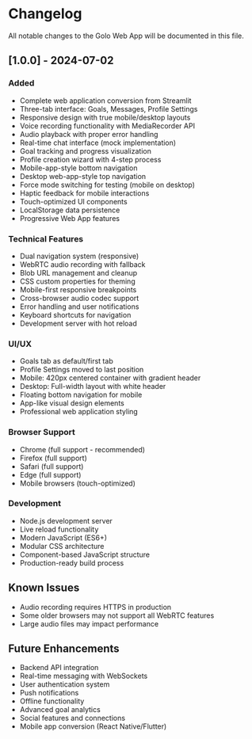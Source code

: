 # Changelog

All notable changes to the Golo Web App will be documented in this file.

## [1.0.0] - 2024-07-02

### Added
- Complete web application conversion from Streamlit
- Three-tab interface: Goals, Messages, Profile Settings
- Responsive design with true mobile/desktop layouts
- Voice recording functionality with MediaRecorder API
- Audio playback with proper error handling
- Real-time chat interface (mock implementation)
- Goal tracking and progress visualization
- Profile creation wizard with 4-step process
- Mobile-app-style bottom navigation
- Desktop web-app-style top navigation
- Force mode switching for testing (mobile on desktop)
- Haptic feedback for mobile interactions
- Touch-optimized UI components
- LocalStorage data persistence
- Progressive Web App features

### Technical Features
- Dual navigation system (responsive)
- WebRTC audio recording with fallback
- Blob URL management and cleanup
- CSS custom properties for theming
- Mobile-first responsive breakpoints
- Cross-browser audio codec support
- Error handling and user notifications
- Keyboard shortcuts for navigation
- Development server with hot reload

### UI/UX
- Goals tab as default/first tab
- Profile Settings moved to last position
- Mobile: 420px centered container with gradient header
- Desktop: Full-width layout with white header
- Floating bottom navigation for mobile
- App-like visual design elements
- Professional web application styling

### Browser Support
- Chrome (full support - recommended)
- Firefox (full support)
- Safari (full support)
- Edge (full support)
- Mobile browsers (touch-optimized)

### Development
- Node.js development server
- Live reload functionality
- Modern JavaScript (ES6+)
- Modular CSS architecture
- Component-based JavaScript structure
- Production-ready build process

## Known Issues
- Audio recording requires HTTPS in production
- Some older browsers may not support all WebRTC features
- Large audio files may impact performance

## Future Enhancements
- Backend API integration
- Real-time messaging with WebSockets
- User authentication system
- Push notifications
- Offline functionality
- Advanced goal analytics
- Social features and connections
- Mobile app conversion (React Native/Flutter)